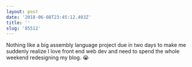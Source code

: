 ```yaml
---
layout: post
date: '2018-06-08T23:45:12.403Z'
title: ''
slug: '85512'
---
```

Nothing like a big assembly language project due in two days to make me suddenly realize I love front end web dev and need to spend the whole weekend redesigning my blog. 😭

